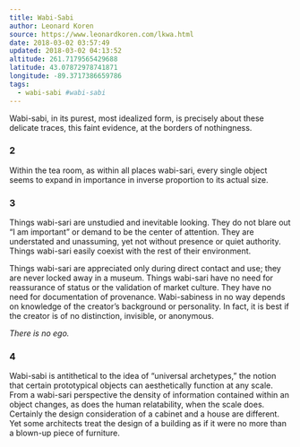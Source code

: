 ```yaml
---
title: Wabi-Sabi
author: Leonard Koren
source: https://www.leonardkoren.com/lkwa.html
date: 2018-03-02 03:57:49
updated: 2018-03-02 04:13:52
altitude: 261.7179565429688
latitude: 43.07872978741871
longitude: -89.3717386659786
tags:
  - wabi-sabi #wabi-sabi
---
```

Wabi-sabi, in its purest, most idealized form, is precisely about these delicate traces, this faint evidence, at the borders of nothingness.

### 2

Within the tea room, as within all places wabi-sari, every single object seems to expand in importance in inverse proportion to its actual size.

### 3

Things wabi-sari are unstudied and inevitable looking. They do not blare out “I am important” or demand to be the center of attention. They are understated and unassuming, yet not without presence or quiet authority. Things wabi-sari easily coexist with the rest of their environment.

Things wabi-sari are appreciated only during direct contact and use; they are never locked away in a museum. Things wabi-sari have no need for reassurance of status or the validation of market culture. They have no need for documentation of provenance. Wabi-sabiness in no way depends on knowledge of the creator’s background or personality. In fact, it is best if the creator is of no distinction, invisible, or anonymous.

*There is no ego.*

### 4

Wabi-sabi is antithetical to the idea of “universal archetypes,” the notion that certain prototypical objects can aesthetically function at any scale. From a wabi-sari perspective the density of information contained within an object changes, as does the human relatability, when the scale does. Certainly the design consideration of a cabinet and a house are different. Yet some architects treat the design of a building as if it were no more than a blown-up piece of furniture.